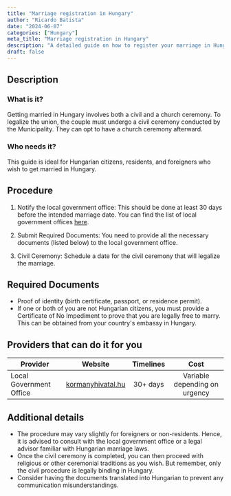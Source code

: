 ```yaml
---
title: "Marriage registration in Hungary"
author: "Ricardo Batista"
date: "2024-06-07"
categories: ["Hungary"]
meta_title: "Marriage registration in Hungary"
description: "A detailed guide on how to register your marriage in Hungary."
draft: false
---
```


## Description
### What is it?
Getting married in Hungary involves both a civil and a church ceremony. To legalize the union, the couple must undergo a civil ceremony conducted by the Municipality. They can opt to have a church ceremony afterward. 

### Who needs it?
This guide is ideal for Hungarian citizens, residents, and foreigners who wish to get married in Hungary. 

## Procedure
1. Notify the local government office: This should be done at least 30 days before the intended marriage date. You can find the list of local government offices [here](https://www.kormanyhivatal.hu/hu/budapest/fokapcsolat/tajekoztato).

2. Submit Required Documents: You need to provide all the necessary documents (listed below) to the local government office.   

3. Civil Ceremony: Schedule a date for the civil ceremony that will legalize the marriage.

## Required Documents
- Proof of identity (birth certificate, passport, or residence permit).
- If one or both of you are not Hungarian citizens, you must provide a Certificate of No Impediment to prove that you are legally free to marry. This can be obtained from your country's embassy in Hungary.

## Providers that can do it for you

| Provider        |     Website     |     Timelines    |       Cost      |
| --------------- | --------------- |  :-------------: | :-------------: |
| Local Government Office      |  [kormanyhivatal.hu](https://www.kormanyhivatal.hu)       |      30+ days      |        Variable depending on urgency      |

## Additional details
- The procedure may vary slightly for foreigners or non-residents. Hence, it is advised to consult with the local government office or a legal advisor familiar with Hungarian marriage laws.
- Once the civil ceremony is completed, you can then proceed with religious or other ceremonial traditions as you wish. But remember, only the civil procedure is legally binding in Hungary.
- Consider having the documents translated into Hungarian to prevent any communication misunderstandings.